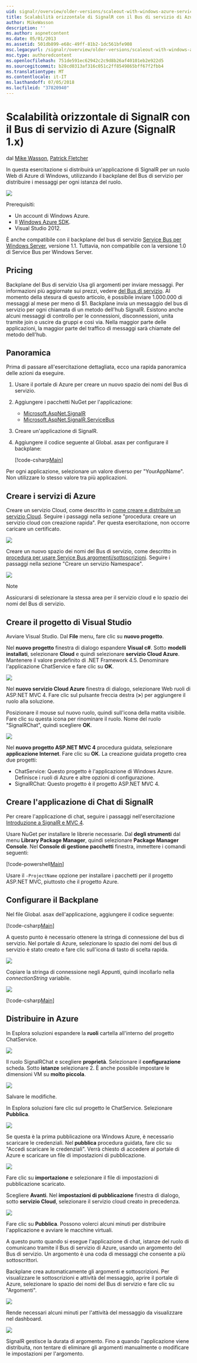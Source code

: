 ```yaml
---
uid: signalr/overview/older-versions/scaleout-with-windows-azure-service-bus
title: Scalabilità orizzontale di SignalR con il Bus di servizio di Azure (SignalR 1.x) | Microsoft Docs
author: MikeWasson
description: ''
ms.author: aspnetcontent
ms.date: 05/01/2013
ms.assetid: 501db899-e68c-49ff-81b2-1dc561bfe908
msc.legacyurl: /signalr/overview/older-versions/scaleout-with-windows-azure-service-bus
msc.type: authoredcontent
ms.openlocfilehash: 751de591ec62942c2c9d8b26af40101eb2e922d5
ms.sourcegitcommit: b28cd0313af316c051c2ff8549865bff67f2fbb4
ms.translationtype: MT
ms.contentlocale: it-IT
ms.lasthandoff: 07/05/2018
ms.locfileid: "37820940"
---
```

<a name="signalr-scaleout-with-azure-service-bus-signalr-1x"></a>Scalabilità orizzontale di SignalR con il Bus di servizio di Azure (SignalR 1.x)
====================
dal [Mike Wasson](https://github.com/MikeWasson), [Patrick Fletcher](https://github.com/pfletcher)

In questa esercitazione si distribuirà un'applicazione di SignalR per un ruolo Web di Azure di Windows, utilizzando il backplane del Bus di servizio per distribuire i messaggi per ogni istanza del ruolo.

![](scaleout-with-windows-azure-service-bus/_static/image1.png)

Prerequisiti:

- Un account di Windows Azure.
- Il [Windows Azure SDK](https://go.microsoft.com/fwlink/?linkid=254364&amp;clcid=0x409).
- Visual Studio 2012.

È anche compatibile con il backplane del bus di servizio [Service Bus per Windows Server](https://msdn.microsoft.com/library/windowsazure/dn282144.aspx), versione 1.1. Tuttavia, non compatibile con la versione 1.0 di Service Bus per Windows Server.

## <a name="pricing"></a>Pricing

Backplane del Bus di servizio Usa gli argomenti per inviare messaggi. Per informazioni più aggiornate sui prezzi, vedere [del Bus di servizio](https://azure.microsoft.com/pricing/details/service-bus/). Al momento della stesura di questo articolo, è possibile inviare 1.000.000 di messaggi al mese per meno di $1. Backplane invia un messaggio del bus di servizio per ogni chiamata di un metodo dell'hub SignalR. Esistono anche alcuni messaggi di controllo per le connessioni, disconnessioni, unita tramite join o uscire da gruppi e così via. Nella maggior parte delle applicazioni, la maggior parte del traffico di messaggi sarà chiamate del metodo dell'hub.

## <a name="overview"></a>Panoramica

Prima di passare all'esercitazione dettagliata, ecco una rapida panoramica delle azioni da eseguire.

1. Usare il portale di Azure per creare un nuovo spazio dei nomi del Bus di servizio.
2. Aggiungere i pacchetti NuGet per l'applicazione: 

    - [Microsoft.AspNet.SignalR](http://nuget.org/packages/Microsoft.AspNet.SignalR)
    - [Microsoft.AspNet.SignalR.ServiceBus](http://www.nuget.org/packages/SignalR.WindowsAzureServiceBus)
3. Creare un'applicazione di SignalR.
4. Aggiungere il codice seguente al Global. asax per configurare il backplane: 

    [!code-csharp[Main](scaleout-with-windows-azure-service-bus/samples/sample1.cs)]

Per ogni applicazione, selezionare un valore diverso per "YourAppName". Non utilizzare lo stesso valore tra più applicazioni.

## <a name="create-the-azure-services"></a>Creare i servizi di Azure

Creare un servizio Cloud, come descritto in [come creare e distribuire un servizio Cloud](https://docs.microsoft.com/azure/cloud-services/cloud-services-how-to-create-deploy). Seguire i passaggi nella sezione "procedura: creare un servizio cloud con creazione rapida". Per questa esercitazione, non occorre caricare un certificato.

![](scaleout-with-windows-azure-service-bus/_static/image2.png)

Creare un nuovo spazio dei nomi del Bus di servizio, come descritto in [procedura per usare Service Bus argomenti/sottoscrizioni](https://docs.microsoft.com/azure/service-bus-messaging/service-bus-dotnet-how-to-use-topics-subscriptions). Seguire i passaggi nella sezione "Creare un servizio Namespace".

![](scaleout-with-windows-azure-service-bus/_static/image3.png)

> [!NOTE]
> Assicurarsi di selezionare la stessa area per il servizio cloud e lo spazio dei nomi del Bus di servizio.


## <a name="create-the-visual-studio-project"></a>Creare il progetto di Visual Studio

Avviare Visual Studio. Dal **File** menu, fare clic su **nuovo progetto**.

Nel **nuovo progetto** finestra di dialogo espandere **Visual c#**. Sotto **modelli installati**, selezionare **Cloud** e quindi selezionare **servizio Cloud Azure**. Mantenere il valore predefinito di .NET Framework 4.5. Denominare l'applicazione ChatService e fare clic su **OK**.

![](scaleout-with-windows-azure-service-bus/_static/image4.png)

Nel **nuovo servizio Cloud Azure** finestra di dialogo, selezionare Web ruoli di ASP.NET MVC 4. Fare clic sul pulsante freccia destra (**&gt;**) per aggiungere il ruolo alla soluzione.

Posizionare il mouse sul nuovo ruolo, quindi sull'icona della matita visibile. Fare clic su questa icona per rinominare il ruolo. Nome del ruolo "SignalRChat", quindi scegliere **OK**.

![](scaleout-with-windows-azure-service-bus/_static/image5.png)

Nel **nuovo progetto ASP.NET MVC 4** procedura guidata, selezionare **applicazione Internet**. Fare clic su **OK**. La creazione guidata progetto crea due progetti:

- ChatService: Questo progetto è l'applicazione di Windows Azure. Definisce i ruoli di Azure e altre opzioni di configurazione.
- SignalRChat: Questo progetto è il progetto ASP.NET MVC 4.

## <a name="create-the-signalr-chat-application"></a>Creare l'applicazione di Chat di SignalR

Per creare l'applicazione di chat, seguire i passaggi nell'esercitazione [Introduzione a SignalR e MVC 4](tutorial-getting-started-with-signalr-and-mvc-4.md).

Usare NuGet per installare le librerie necessarie. Dal **degli strumenti** dal menu **Library Package Manager**, quindi selezionare **Package Manager Console**. Nel **Console di gestione pacchetti** finestra, immettere i comandi seguenti:

[!code-powershell[Main](scaleout-with-windows-azure-service-bus/samples/sample2.ps1)]

Usare il `-ProjectName` opzione per installare i pacchetti per il progetto ASP.NET MVC, piuttosto che il progetto Azure.

## <a name="configure-the-backplane"></a>Configurare il Backplane

Nel file Global. asax dell'applicazione, aggiungere il codice seguente:

[!code-csharp[Main](scaleout-with-windows-azure-service-bus/samples/sample3.cs)]

A questo punto è necessario ottenere la stringa di connessione del bus di servizio. Nel portale di Azure, selezionare lo spazio dei nomi del bus di servizio è stato creato e fare clic sull'icona di tasto di scelta rapida.

![](scaleout-with-windows-azure-service-bus/_static/image6.png)

Copiare la stringa di connessione negli Appunti, quindi incollarlo nella *connectionString* variabile.

![](scaleout-with-windows-azure-service-bus/_static/image7.png)

[!code-csharp[Main](scaleout-with-windows-azure-service-bus/samples/sample4.cs)]

## <a name="deploy-to-azure"></a>Distribuire in Azure

In Esplora soluzioni espandere la **ruoli** cartella all'interno del progetto ChatService.

![](scaleout-with-windows-azure-service-bus/_static/image8.png)

Il ruolo SignalRChat e scegliere **proprietà**. Selezionare il **configurazione** scheda. Sotto **istanze** selezionare 2. È anche possibile impostare le dimensioni VM su **molto piccola**.

![](scaleout-with-windows-azure-service-bus/_static/image9.png)

Salvare le modifiche.

In Esplora soluzioni fare clic sul progetto le ChatService. Selezionare **Pubblica**.

![](scaleout-with-windows-azure-service-bus/_static/image10.png)

Se questa è la prima pubblicazione ora Windows Azure, è necessario scaricare le credenziali. Nel **pubblica** procedura guidata, fare clic su "Accedi scaricare le credenziali". Verrà chiesto di accedere al portale di Azure e scaricare un file di impostazioni di pubblicazione.

![](scaleout-with-windows-azure-service-bus/_static/image11.png)

Fare clic su **importazione** e selezionare il file di impostazioni di pubblicazione scaricato.

Scegliere **Avanti**. Nel **impostazioni di pubblicazione** finestra di dialogo, sotto **servizio Cloud**, selezionare il servizio cloud creato in precedenza.

![](scaleout-with-windows-azure-service-bus/_static/image12.png)

Fare clic su **Pubblica**. Possono volerci alcuni minuti per distribuire l'applicazione e avviare le macchine virtuali.

A questo punto quando si esegue l'applicazione di chat, istanze del ruolo di comunicano tramite il Bus di servizio di Azure, usando un argomento del Bus di servizio. Un argomento è una coda di messaggi che consente a più sottoscrittori.

Backplane crea automaticamente gli argomenti e sottoscrizioni. Per visualizzare le sottoscrizioni e attività del messaggio, aprire il portale di Azure, selezionare lo spazio dei nomi del Bus di servizio e fare clic su "Argomenti".

![](scaleout-with-windows-azure-service-bus/_static/image13.png)

Rende necessari alcuni minuti per l'attività del messaggio da visualizzare nel dashboard.

![](scaleout-with-windows-azure-service-bus/_static/image14.png)

SignalR gestisce la durata di argomento. Fino a quando l'applicazione viene distribuita, non tentare di eliminare gli argomenti manualmente o modificare le impostazioni per l'argomento.
